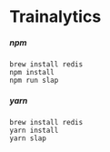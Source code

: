  # Trainalytics
 
 ##### npm
 ```
 brew install redis
 npm install
 npm run slap
 ```
 ##### yarn
  ```
 brew install redis
 yarn install
 yarn slap
 ```
